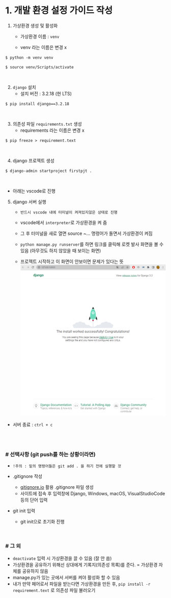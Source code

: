 # 1. 개발 환경 설정 가이드 작성

<!-- git bash -->
1. 가상환경 생성 및 활성화
    - 가상환경 이름 : `venv`

    - venv 라는 이름은 변경 x
```
$ python -m venv venv
```
```
$ source venv/Scripts/activate
```

<br>

2. `django` 설치
    - 설치 버전 : 3.2.18 (현 LTS)
```
$ pip install django==3.2.18
```

<br>

3. 의존성 파일 `requirements.txt` 생성
    - requirements 라는 이름은 변경 x
```
$ pip freeze > requirement.text
```

<br>

4. django 프로젝트 생성
```
$ django-admin startproject firstpjt .
```

<br>

- 아래는 vscode로 진행
5. django 서버 실행
    - `반드시 vscode 내에 터미널이 켜져있지않은 상태로 진행`
    - vscode에서 `interpreter`로 가상환경을 켜 줌

    - 그 후 터미널을 새로 열면 source ~... 명령어가 돌면서 가상환경이 켜짐
    - `python manage.py runserver`를 하면 링크를 클릭해 로켓 발사 화면을 볼 수 있음 (아무것도 하지 않았을 때 보이는 화면)
    - 프로젝트 시작하고 이 화면이 안보이면 문제가 있다는 뜻
![success](success.PNG)

- 서버 종료 : `ctrl + c`


<br>
<br>

### # 선택사항 (git push를 하는 상황이라면)

- `!주의 : 밑의 명령어들은 git add . 을 하기 전에 실행할 것 `

- .gitignore 작성
    - [gitignore.io](https://www.toptal.com/developers/gitignore/) 활용 .gitignore 파일 생성
    - 사이트에 접속 후 입력창에 Django, Windows, macOS, VisualStudioCode 등의 단어 입력 
- git init 입력
    - git init으로 초기화 진행

<br>

### # 그 외
- `deactivate` 입력 시 가상환경을 끌 수 있음 (잘 안 씀)
- 가상환경을 공유하기 위해선 상대에게 기록지(의존성 목록)를 준다. = 가상환경 자체를 공유하지 않음
- manage.py가 있는 곳에서 서버를 켜야 활성화 할 수 있음
- 내가 만약 페어로서 파일을 받는다면 가상환경을 만든 후, `pip install -r requirement.text` 로 의존성 파일 불러오기

